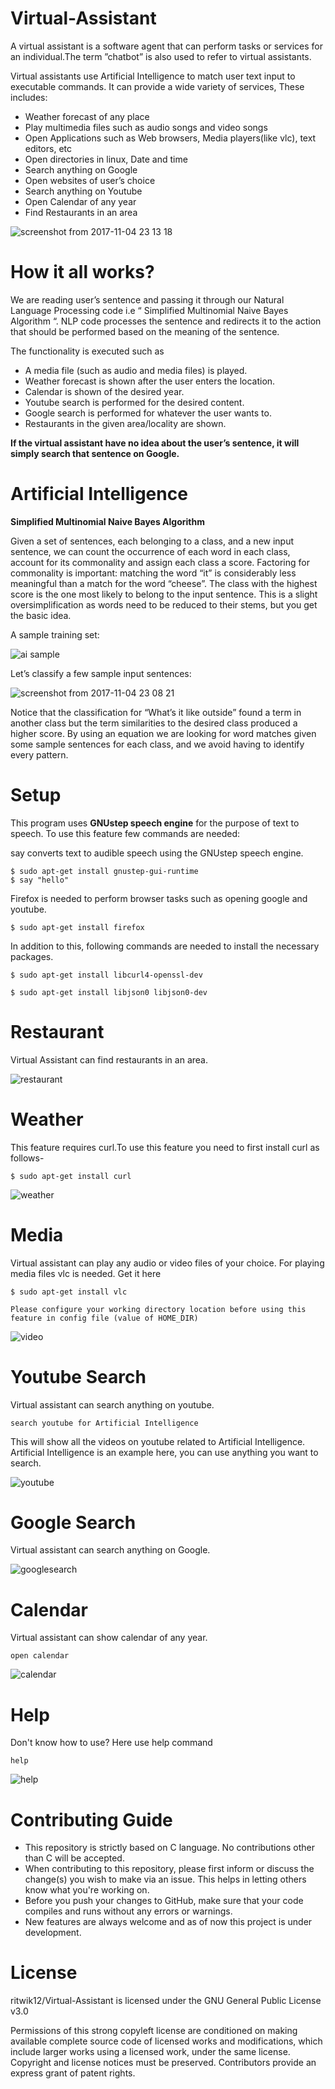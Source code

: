 # Virtual-Assistant
A virtual assistant is a software agent that can perform tasks or services for an individual.The term
”chatbot” is also used to refer to virtual assistants.

Virtual assistants use Artificial Intelligence to match user text input to executable commands.
It can provide a wide variety of services, These includes:

<ul>
<li>Weather forecast of any place</li> 
<li>Play multimedia files such as audio songs and video songs</li> 
<li>Open Applications such as Web browsers, Media players(like vlc), text editors, etc</li>
<li>Open directories in linux, Date and time</li> 
<li>Search anything on Google</li> 
<li>Open websites of user’s choice</li>
<li>Search anything on Youtube</li>
<li>Open Calendar of any year</li>
<li>Find Restaurants in an area</li>  
</ul>

![screenshot from 2017-11-04 23 13 18](https://user-images.githubusercontent.com/20038775/32407915-c80e1a72-c1b5-11e7-83f4-efafcf7d3c85.png)

# How it all works?

We are reading user’s sentence and passing it through our Natural Language Processing code i.e “ Simplified Multinomial Naive Bayes Algorithm “. NLP code processes the sentence and redirects it to the action that should be performed based on the meaning of the sentence.

The functionality is executed such as 
<ul>
<li>A media file (such as audio and media files) is played.
<li>Weather forecast is shown after the user enters the location.
<li>Calendar is shown of the desired year.
<li>Youtube search is performed for the desired content.
<li>Google search is performed for whatever the user wants to.
<li>Restaurants in the given area/locality are shown.  
</ul>

**If the virtual assistant have no idea about the user’s sentence, it will simply search that sentence on Google.**

# Artificial Intelligence

**Simplified Multinomial Naive Bayes Algorithm**

Given a set of sentences, each belonging to a class, and a new input sentence, we can count the occurrence of each word in each class, account for its commonality and assign each class a score. Factoring for commonality is important: matching the word “it” is considerably less meaningful than a match for the word “cheese”. The class with the highest score is the one most likely to belong to the input sentence. This is a slight oversimplification as words need to be reduced to their stems, but you get the basic idea.

A sample training set:


![ai sample](https://user-images.githubusercontent.com/20038775/32407882-50b9dc54-c1b5-11e7-9b61-5617e1c849ba.png)

Let’s classify a few sample input sentences:

![screenshot from 2017-11-04 23 08 21](https://user-images.githubusercontent.com/20038775/32407872-1df10b26-c1b5-11e7-988b-d6ec965761f7.png)

Notice that the classification for “What’s it like outside” found a term in another class but the term similarities to the desired class produced a higher score. By using an equation we are looking for word matches given some sample sentences for each class, and we avoid having to identify every pattern.

# Setup

This program uses <b>GNUstep speech engine</b> for the purpose of text to speech.
To use this feature few commands are needed:

say converts text to audible speech using the GNUstep speech engine.

```
$ sudo apt-get install gnustep-gui-runtime
$ say "hello"
```
Firefox is needed to perform browser tasks such as opening google and youtube.

```
$ sudo apt-get install firefox
```
In addition to this, following commands are needed to install the necessary packages.

```
$ sudo apt-get install libcurl4-openssl-dev

$ sudo apt-get install libjson0 libjson0-dev

```
# Restaurant
  Virtual Assistant can find restaurants in an area.
  
  ![restaurant](https://user-images.githubusercontent.com/22569462/32977453-8dfb20fc-cc53-11e7-91aa-ff43bed7173b.png)



# Weather

This feature requires curl.To use this feature you need to first install curl as follows-

```
$ sudo apt-get install curl
```

![weather](https://user-images.githubusercontent.com/20038775/32407551-c93bc9b2-c1b0-11e7-8daf-51ee917136c6.PNG)

# Media

Virtual assistant can play any audio or video files of your choice.
For playing media files vlc is needed.
Get it here 
```
$ sudo apt-get install vlc
```
```
Please configure your working directory location before using this feature in config file (value of HOME_DIR)
```
![video](https://user-images.githubusercontent.com/20038775/32407550-c8dfc766-c1b0-11e7-8f29-65233b7d1861.PNG)

# Youtube Search

Virtual assistant can search anything on youtube.
```
search youtube for Artificial Intelligence
```
This will show all the videos on youtube related to Artificial Intelligence.
Artificial Intelligence is an example here, you can use anything you want to search.

![youtube](https://user-images.githubusercontent.com/20038775/32407552-c986ec44-c1b0-11e7-9be2-d3a80426207c.PNG)

# Google Search

Virtual assistant can search anything on Google.

![googlesearch](https://user-images.githubusercontent.com/20038775/32407547-c85a9352-c1b0-11e7-9a48-32bd2c94a332.PNG)

# Calendar

Virtual assistant can show calendar of any year.

```
open calendar
```

![calendar](https://user-images.githubusercontent.com/20038775/32407545-c8026a06-c1b0-11e7-81b5-31a089fd5b65.PNG)

# Help

Don't know how to use?
Here use help command

```
help
```

![help](https://user-images.githubusercontent.com/20038775/32407549-c89d5cd2-c1b0-11e7-867a-d5032922315a.PNG)

# Contributing Guide
<ul>
<li>This repository is strictly based on C language. No contributions other than C will be accepted.</li>
<li>When contributing to this repository, please first inform or discuss the change(s) you wish to make via an issue. This helps in letting   others know what you're working on.</li>
<li>Before you push your changes to GitHub, make sure that your code compiles and runs without any errors or warnings.</li>
<li>New features are always welcome and as of now this project is under development.</li>
</ul>


# License

ritwik12/Virtual-Assistant is licensed under the
GNU General Public License v3.0

Permissions of this strong copyleft license are conditioned on making available complete source code of licensed works and modifications, which include larger works using a licensed work, under the same license. Copyright and license notices must be preserved. Contributors provide an express grant of patent rights.



